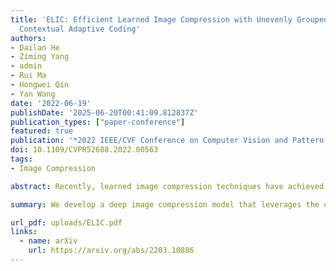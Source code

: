 ```yaml
---
title: 'ELIC: Efficient Learned Image Compression with Unevenly Grouped Space-Channel
  Contextual Adaptive Coding'
authors:
- Dailan He
- Ziming Yang
- admin
- Rui Ma
- Hongwei Qin
- Yan Wang
date: '2022-06-19'
publishDate: '2025-06-20T00:41:09.812837Z'
publication_types: ["paper-conference"]
featured: true
publication: '*2022 IEEE/CVF Conference on Computer Vision and Pattern Recognition (CVPR)*'
doi: 10.1109/CVPR52688.2022.00563
tags:
- Image Compression

abstract: Recently, learned image compression techniques have achieved remarkable performance, even surpassing the best manually designed lossy image coders. They are promising to be large-scale adopted. For the sake of practicality, a thorough investigation of the architecture design of learned image compression, regarding both compression performance and running speed, is essential. In this paper, we first propose uneven channel-conditional adaptive coding, motivated by the observation of energy compaction in learned image compression. Combining the proposed uneven grouping model with existing context models, we obtain a spatial-channel contextual adaptive model to improve the coding performance without damage to running speed. Then we study the structure of the main transform and propose an efficient model, ELIC, to achieve state-of-the-art speed and compression ability. With superior performance, the proposed model also supports extremely fast preview decoding and progressive decoding, which makes the coming application of learning-based image compression more promising.

summary: We develop a deep image compression model that leverages the uneven information distribution within the latent variables for efficient image compression.

url_pdf: uploads/ELIC.pdf
links:
  - name: arXiv
    url: https://arxiv.org/abs/2203.10886
---
```

